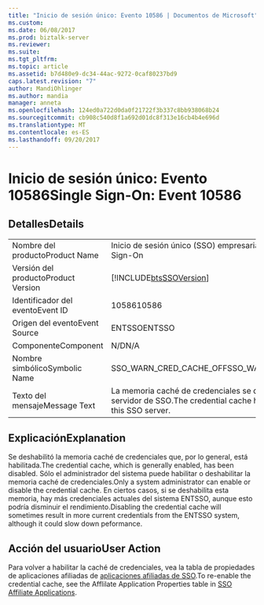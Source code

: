 ```yaml
---
title: "Inicio de sesión único: Evento 10586 | Documentos de Microsoft"
ms.custom: 
ms.date: 06/08/2017
ms.prod: biztalk-server
ms.reviewer: 
ms.suite: 
ms.tgt_pltfrm: 
ms.topic: article
ms.assetid: b7d480e9-dc34-44ac-9272-0caf80237bd9
caps.latest.revision: "7"
author: MandiOhlinger
ms.author: mandia
manager: anneta
ms.openlocfilehash: 124ed0a722d0da0f21722f3b337c8bb938068b24
ms.sourcegitcommit: cb908c540d8f1a692d01dc8f313e16cb4b4e696d
ms.translationtype: MT
ms.contentlocale: es-ES
ms.lasthandoff: 09/20/2017
---
```

# <a name="single-sign-on-event-10586"></a><span data-ttu-id="428cb-102">Inicio de sesión único: Evento 10586</span><span class="sxs-lookup"><span data-stu-id="428cb-102">Single Sign-On: Event 10586</span></span>
## <a name="details"></a><span data-ttu-id="428cb-103">Detalles</span><span class="sxs-lookup"><span data-stu-id="428cb-103">Details</span></span>  
  
|||  
|-|-|  
|<span data-ttu-id="428cb-104">Nombre del producto</span><span class="sxs-lookup"><span data-stu-id="428cb-104">Product Name</span></span>|<span data-ttu-id="428cb-105">Inicio de sesión único (SSO) empresarial</span><span class="sxs-lookup"><span data-stu-id="428cb-105">Enterprise Single Sign-On</span></span>|  
|<span data-ttu-id="428cb-106">Versión del producto</span><span class="sxs-lookup"><span data-stu-id="428cb-106">Product Version</span></span>|[!INCLUDE[btsSSOVersion](../includes/btsssoversion-md.md)]|  
|<span data-ttu-id="428cb-107">Identificador del evento</span><span class="sxs-lookup"><span data-stu-id="428cb-107">Event ID</span></span>|<span data-ttu-id="428cb-108">10586</span><span class="sxs-lookup"><span data-stu-id="428cb-108">10586</span></span>|  
|<span data-ttu-id="428cb-109">Origen del evento</span><span class="sxs-lookup"><span data-stu-id="428cb-109">Event Source</span></span>|<span data-ttu-id="428cb-110">ENTSSO</span><span class="sxs-lookup"><span data-stu-id="428cb-110">ENTSSO</span></span>|  
|<span data-ttu-id="428cb-111">Componente</span><span class="sxs-lookup"><span data-stu-id="428cb-111">Component</span></span>|<span data-ttu-id="428cb-112">N/D</span><span class="sxs-lookup"><span data-stu-id="428cb-112">N/A</span></span>|  
|<span data-ttu-id="428cb-113">Nombre simbólico</span><span class="sxs-lookup"><span data-stu-id="428cb-113">Symbolic Name</span></span>|<span data-ttu-id="428cb-114">SSO_WARN_CRED_CACHE_OFF</span><span class="sxs-lookup"><span data-stu-id="428cb-114">SSO_WARN_CRED_CACHE_OFF</span></span>|  
|<span data-ttu-id="428cb-115">Texto del mensaje</span><span class="sxs-lookup"><span data-stu-id="428cb-115">Message Text</span></span>|<span data-ttu-id="428cb-116">La memoria caché de credenciales se deshabilitó para este servidor de SSO.</span><span class="sxs-lookup"><span data-stu-id="428cb-116">The credential cache has been disabled for this SSO server.</span></span>|  
  
## <a name="explanation"></a><span data-ttu-id="428cb-117">Explicación</span><span class="sxs-lookup"><span data-stu-id="428cb-117">Explanation</span></span>  
 <span data-ttu-id="428cb-118">Se deshabilitó la memoria caché de credenciales que, por lo general, está habilitada.</span><span class="sxs-lookup"><span data-stu-id="428cb-118">The credential cache, which is generally enabled, has been disabled.</span></span> <span data-ttu-id="428cb-119">Sólo el administrador del sistema puede habilitar o deshabilitar la memoria caché de credenciales.</span><span class="sxs-lookup"><span data-stu-id="428cb-119">Only a system administrator can enable or disable the credential cache.</span></span> <span data-ttu-id="428cb-120">En ciertos casos, si se deshabilita esta memoria, hay más credenciales actuales del sistema ENTSSO, aunque esto podría disminuir el rendimiento.</span><span class="sxs-lookup"><span data-stu-id="428cb-120">Disabling the credential cache will sometimes result in more current credentials from the ENTSSO system, although it could slow down peformance.</span></span>  
  
## <a name="user-action"></a><span data-ttu-id="428cb-121">Acción del usuario</span><span class="sxs-lookup"><span data-stu-id="428cb-121">User Action</span></span>  
 <span data-ttu-id="428cb-122">Para volver a habilitar la caché de credenciales, vea la tabla de propiedades de aplicaciones afiliadas de [aplicaciones afiliadas de SSO](../core/sso-affiliate-applications.md).</span><span class="sxs-lookup"><span data-stu-id="428cb-122">To re-enable the credential cache, see the Afflilate Application Properties table in [SSO Affiliate Applications](../core/sso-affiliate-applications.md).</span></span>